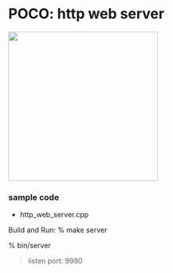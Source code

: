 POCO: http web server
===============

<image src="https://raw.githubusercontent.com/ohwada/MAC_cpp_Samples/master/POCO/screenshots/http_web_server.png" width="300" /> 

### sample code
- http_web_server.cpp

Build and Run:
% make server

% bin/server
> listen port: 9980


